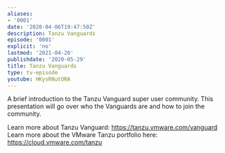 ```yaml
---
aliases:
- '0001'
date: '2020-04-06T19:47:50Z'
description: Tanzu Vanguards
episode: '0001'
explicit: 'no'
lastmod: '2021-04-20'
publishdate: '2020-05-29'
title: Tanzu Vanguards
type: tv-episode
youtube: HKysRNutORA
---
```


A brief introduction to the Tanzu Vanguard super user community. This presentation will go over who the Vanguards are and how to join the community.

Learn more about Tanzu Vanguard: https://tanzu.vmware.com/vanguard
Learn more about the VMware Tanzu portfolio here: https://cloud.vmware.com/tanzu